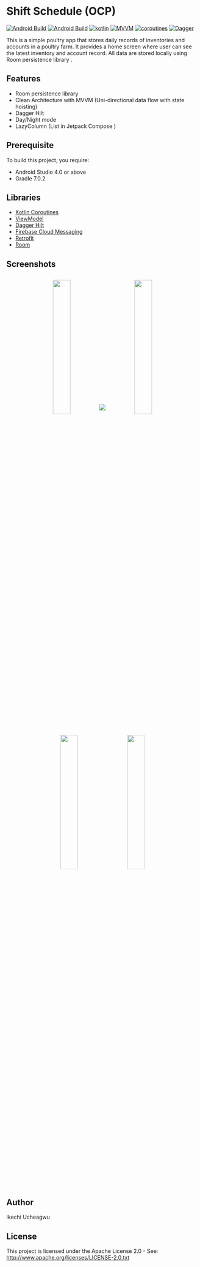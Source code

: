 # Shift Schedule (OCP)

[![Android Build](https://img.shields.io/badge/Android%20Build-passing-brightgreen)](https://developer.android.com/)  [![Android Build](https://img.shields.io/badge/Android-JetpackCompose-blue)](https://developer.android.com/jetpack/compose)  [![kotlin](https://img.shields.io/badge/Kotlin-1.4.xx-blue)](https://kotlinlang.org/) [![MVVM ](https://img.shields.io/badge/Architecture-MVVM-brightgreen)](https://www.raywenderlich.com/34-design-patterns-by-tutorials-mvvm) [![coroutines](https://img.shields.io/badge/Kotlin-Coroutines-orange)](https://developer.android.com/kotlin/coroutines) [![Dagger](https://img.shields.io/badge/Dagger-Hilt-orange)](https://dagger.dev/hilt)

This is a simple poultry app that stores daily records of inventories and accounts in a poultry farm. It provides a home screen where user can see the latest inventory and account record. All data are stored locally using Room persistence library .
## Features
* Room persistence library
* Clean Architecture with MVVM (Uni-directional data flow with state hoisting)
* Dagger Hilt
* Day/Night mode
* LazyColumn (List in Jetpack Compose )

## Prerequisite
To build this project, you require:
- Android Studio 4.0 or above
- Gradle 7.0.2

## Libraries
*   [Kotlin Coroutines](https://github.com/Kotlin/kotlinx.coroutines)
*   [ViewModel](https://developer.android.com/topic/libraries/architecture/viewmodel)
*   [Dagger Hilt](https://dagger.dev/hilt)
*   [Firebase Cloud Messaging](https://firebase.google.com/docs/cloud-messaging)
*   [Retrofit](https://square.github.io/retrofit)
*   [Room](https://developer.android.com/training/data-storage/room)

<h2 align="left">Screenshots</h2>
<h4 align="center">
<img src="https://res.cloudinary.com/iykeafrica/image/upload/v1642553224/poultryapp/2022_01_19_01.10.39_umlywl.jpg" width="30%" vspace="10" hspace="10">
<img src="https://res.cloudinary.com/iykeafrica/image/upload/v1642553218/poultryapp/2022_01_19_01.11.25_hbuyup.jpg" vspace="10" hspace="10">
<img src="https://res.cloudinary.com/iykeafrica/image/upload/v1642553224/poultryapp/2022_01_19_01.11.39_v7ddgm.jpg" width="30%" vspace="10" hspace="10">
<img src="https://res.cloudinary.com/iykeafrica/image/upload/v1642553222/poultryapp/2022_01_19_01.10.56_f0lfdt.jpg" width="30%" vspace="10" hspace="10">
<img src="https://res.cloudinary.com/iykeafrica/image/upload/v1642553220/poultryapp/2022_01_19_01.11.16_dh41lk.jpg" width="30%" vspace="10" hspace="10"><br>


## Author
Ikechi Ucheagwu 

## License
This project is licensed under the Apache License 2.0 - See: http://www.apache.org/licenses/LICENSE-2.0.txt
